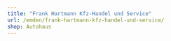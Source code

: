 ```yaml
---
title: "Frank Hartmann Kfz-Handel und Service"
url: /emden/frank-hartmann-kfz-handel-und-service/
shop: Autohaus
---
```

